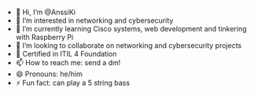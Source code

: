 - 👋 Hi, I’m @AnssiKi
- 👀 I’m interested in networking and cybersecurity
- 🌱 I’m currently learning Cisco systems, web development and tinkering with Raspberry Pi
- 💞️ I’m looking to collaborate on networking and cybersecurity projects
- 🪪 Certified in ITIL 4 Foundation
- 📫 How to reach me: send a dm!
- 😄 Pronouns: he/him
- ⚡ Fun fact: can play a 5 string bass

<!---
AnssiKi/AnssiKi is a ✨ special ✨ repository because its `README.md` (this file) appears on your GitHub profile.
You can click the Preview link to take a look at your changes.
--->
